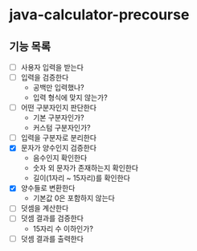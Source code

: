 # java-calculator-precourse
## 기능 목록
- [ ] 사용자 입력을 받는다
- [ ] 입력을 검증한다
  - 공백만 입력했나?
  - 입력 형식에 맞지 않는가?
- [ ] 어떤 구분자인지 판단한다
  - 기본 구분자인가?
  - 커스텀 구분자인가?
- [ ] 입력을 구분자로 분리한다
- [x] 문자가 양수인지 검증한다
  - 음수인지 확인한다
  - 숫자 외 문자가 존재하는지 확인한다
  - 길이(1자리 ~ 15자리)를 확인한다
- [x] 양수들로 변환한다
  - 기본값 0은 포함하지 않는다
- [ ] 덧셈을 계산한다
- [ ] 덧셈 결과를 검증한다
  - 15자리 수 이하인가?
- [ ] 덧셈 결과를 출력한다
